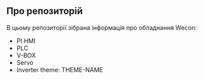 ## Про репозиторій

В цьому репозиторії зібрана інформація про обладнання Wecon:

*   PI HMI
*   PLC
*   V-BOX
*   Servo
*   Inverter
theme: THEME-NAME
